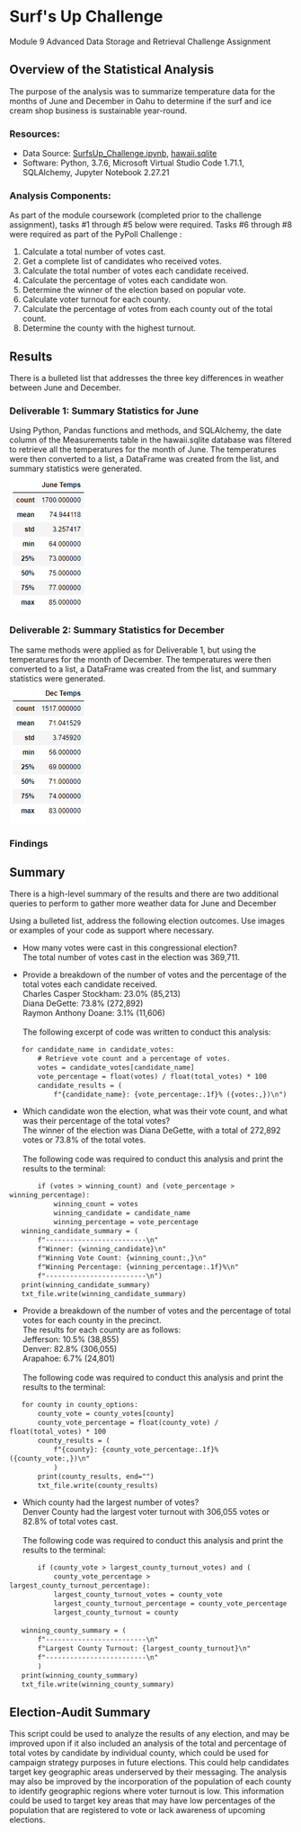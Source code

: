 # Surf's Up Challenge
Module 9 Advanced Data Storage and Retrieval Challenge Assignment
## Overview of the Statistical Analysis
The purpose of the analysis was to summarize temperature data for the months of June and December in Oahu to determine if the surf and ice cream shop business is sustainable year-round.
### Resources:
- Data Source: [SurfsUp_Challenge.ipynb](), [hawaii.sqlite](https://github.com/banasibb/surfs_up/blob/7ffb5581e784e225a4126853e1fe9df2e37737af/hawaii.sqlite)
- Software: Python, 3.7.6, Microsoft Virtual Studio Code 1.71.1, SQLAlchemy, Jupyter Notebook 2.27.21
### Analysis Components:
As part of the module coursework (completed prior to the challenge assignment), tasks #1 through #5 below were required. Tasks #6 through #8 were required as part of the PyPoll Challenge :
  1. Calculate a total number of votes cast.
  2. Get a complete list of candidates who received votes.
  3. Calculate the total number of votes each candidate received.
  4. Calculate the percentage of votes each candidate won.
  5. Determine the winner of the election based on popular vote.
  6. Calculate voter turnout for each county.
  7. Calculate the percentage of votes from each county out of the total count.
  8. Determine the county with the highest turnout.
## Results
There is a bulleted list that addresses the three key differences in weather between June and December.
### Deliverable 1: Summary Statistics for June

Using Python, Pandas functions and methods, and SQLAlchemy, the date column of the Measurements table in the hawaii.sqlite database was filtered to retrieve all the temperatures for the month of June. The temperatures were then converted to a list, a DataFrame was created from the list, and summary statistics were generated.<br />
![June_Temps](https://github.com/banasibb/surfs_up/blob/7ffb5581e784e225a4126853e1fe9df2e37737af/Resources/June_Summary_Stats.png)
### Deliverable 2: Summary Statistics for December
The same methods were applied as for Deliverable 1, but using the temperatures for the month of December. The temperatures were then converted to a list, a DataFrame was created from the list, and summary statistics were generated.<br />
![Dec_Temps](https://github.com/banasibb/surfs_up/blob/7ffb5581e784e225a4126853e1fe9df2e37737af/Resources/Dec_Summary_Stats.png)
### Findings
## Summary
There is a high-level summary of the results and there are two additional queries to perform to gather more weather data for June and December


Using a bulleted list, address the following election outcomes. Use images or examples of your code as support where necessary.
- How many votes were cast in this congressional election?<br />
  The total number of votes cast in the election was 369,711.

- Provide a breakdown of the number of votes and the percentage of the total votes each candidate received.<br />
  Charles Casper Stockham: 23.0% (85,213)<br />
  Diana DeGette: 73.8% (272,892)<br />
  Raymon Anthony Doane: 3.1% (11,606)<br />
  <br />The following excerpt of code was written to conduct this analysis:<br />
 ```
    for candidate_name in candidate_votes:
        # Retrieve vote count and a percentage of votes.
        votes = candidate_votes[candidate_name]
        vote_percentage = float(votes) / float(total_votes) * 100
        candidate_results = (
            f"{candidate_name}: {vote_percentage:.1f}% ({votes:,})\n")
  ```
  
- Which candidate won the election, what was their vote count, and what was their percentage of the total votes?<br />
    The winner of the election was Diana DeGette, with a total of 272,892 votes or 73.8% of the total votes.<br />
    <br />The following code was required to conduct this analysis and print the results to the terminal: <br />
 ```
        if (votes > winning_count) and (vote_percentage > winning_percentage):
            winning_count = votes
            winning_candidate = candidate_name
            winning_percentage = vote_percentage
    winning_candidate_summary = (
        f"-------------------------\n"
        f"Winner: {winning_candidate}\n"
        f"Winning Vote Count: {winning_count:,}\n"
        f"Winning Percentage: {winning_percentage:.1f}%\n"
        f"-------------------------\n")
    print(winning_candidate_summary)
    txt_file.write(winning_candidate_summary)
  ```
- Provide a breakdown of the number of votes and the percentage of total votes for each county in the precinct.<br />
    The results for each county are as follows:<br />
     Jefferson: 10.5% (38,855)<br />
     Denver: 82.8% (306,055)<br />
     Arapahoe: 6.7% (24,801)<br />
     <br />The following code was required to conduct this analysis and print the results to the terminal: <br />
 ```
    for county in county_options:
        county_vote = county_votes[county]
        county_vote_percentage = float(county_vote) / float(total_votes) * 100
        county_results = (
            f"{county}: {county_vote_percentage:.1f}% ({county_vote:,})\n"
            )
        print(county_results, end="")
        txt_file.write(county_results)
  ```
- Which county had the largest number of votes?<br />
    Denver County had the largest voter turnout with 306,055 votes or 82.8% of total votes cast.<br />
     <br />The following code was required to conduct this analysis and print the results to the terminal: <br />
 ```
        if (county_vote > largest_county_turnout_votes) and (
            county_vote_percentage > largest_county_turnout_percentage):
            largest_county_turnout_votes = county_vote
            largest_county_turnout_percentage = county_vote_percentage
            largest_county_turnout = county

    winning_county_summary = (
        f"-------------------------\n"
        f"Largest County Turnout: {largest_county_turnout}\n"
        f"-------------------------\n"
        )
    print(winning_county_summary)
    txt_file.write(winning_county_summary)
  ```
## Election-Audit Summary
This script could be used to analyze the results of any election, and may be improved upon if it also included an analysis of the total and percentage of total votes by candidate by individual county, which could be used for campaign strategy purposes in future elections. This could help candidates target key geographic areas underserved by their messaging. The analysis may also be improved by the incorporation of the population of each county to identify geographic regions where voter turnout is low. This information could be used to target key areas that may have low percentages of the population that are registered to vote or lack awareness of upcoming elections.

